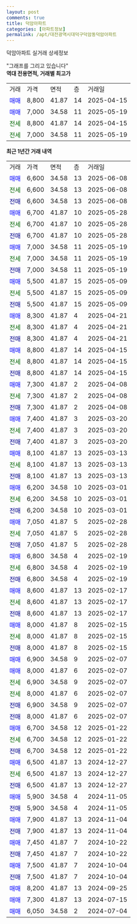 ```yaml
---
layout: post
comments: true
title: 덕암아파트
categories: [아파트정보]
permalink: /apt/대전광역시대덕구덕암동덕암아파트
---
```


덕암아파트 실거래 상세정보

<script type="text/javascript">
  google.charts.load('current', {'packages':['line', 'corechart']});
  google.charts.setOnLoadCallback(drawChart);

  function drawChart() {
    var data = new google.visualization.DataTable();
    data.addColumn('date', '거래일');
    data.addColumn('number', "매매");
    data.addColumn('number', "전세");
    data.addColumn('number', "전매");

    data.addRows([[new Date(Date.parse("2025-06-08")), 6600, null, null], [new Date(Date.parse("2025-06-08")), null, 6600, null], [new Date(Date.parse("2025-06-08")), null, null, 6600], [new Date(Date.parse("2025-05-28")), 6700, null, null], [new Date(Date.parse("2025-05-28")), null, 6700, null], [new Date(Date.parse("2025-05-28")), null, null, 6700], [new Date(Date.parse("2025-05-19")), 7000, null, null], [new Date(Date.parse("2025-05-19")), null, 7000, null], [new Date(Date.parse("2025-05-19")), null, null, 7000], [new Date(Date.parse("2025-05-09")), 5500, null, null], [new Date(Date.parse("2025-05-09")), null, 5500, null], [new Date(Date.parse("2025-05-09")), null, null, 5500], [new Date(Date.parse("2025-04-21")), 8300, null, null], [new Date(Date.parse("2025-04-21")), null, 8300, null], [new Date(Date.parse("2025-04-21")), null, null, 8300], [new Date(Date.parse("2025-04-15")), 8800, null, null], [new Date(Date.parse("2025-04-15")), null, 8800, null], [new Date(Date.parse("2025-04-15")), null, null, 8800], [new Date(Date.parse("2025-04-08")), 7300, null, null], [new Date(Date.parse("2025-04-08")), null, 7300, null], [new Date(Date.parse("2025-04-08")), null, null, 7300], [new Date(Date.parse("2025-03-20")), 7400, null, null], [new Date(Date.parse("2025-03-20")), null, 7400, null], [new Date(Date.parse("2025-03-20")), null, null, 7400], [new Date(Date.parse("2025-03-13")), 8100, null, null], [new Date(Date.parse("2025-03-13")), null, 8100, null], [new Date(Date.parse("2025-03-13")), null, null, 8100], [new Date(Date.parse("2025-03-01")), 6200, null, null], [new Date(Date.parse("2025-03-01")), null, 6200, null], [new Date(Date.parse("2025-03-01")), null, null, 6200], [new Date(Date.parse("2025-02-28")), 7050, null, null], [new Date(Date.parse("2025-02-28")), null, 7050, null], [new Date(Date.parse("2025-02-28")), null, null, 7050], [new Date(Date.parse("2025-02-19")), 6800, null, null], [new Date(Date.parse("2025-02-19")), null, 6800, null], [new Date(Date.parse("2025-02-19")), null, null, 6800], [new Date(Date.parse("2025-02-17")), 8600, null, null], [new Date(Date.parse("2025-02-17")), null, 8600, null], [new Date(Date.parse("2025-02-17")), null, null, 8600], [new Date(Date.parse("2025-02-15")), 8000, null, null], [new Date(Date.parse("2025-02-15")), null, 8000, null], [new Date(Date.parse("2025-02-15")), null, null, 8000], [new Date(Date.parse("2025-02-07")), 6900, null, null], [new Date(Date.parse("2025-02-07")), 8000, null, null], [new Date(Date.parse("2025-02-07")), null, 6900, null], [new Date(Date.parse("2025-02-07")), null, 8000, null], [new Date(Date.parse("2025-02-07")), null, null, 6900], [new Date(Date.parse("2025-02-07")), null, null, 8000], [new Date(Date.parse("2025-01-22")), 6700, null, null], [new Date(Date.parse("2025-01-22")), null, 6700, null], [new Date(Date.parse("2025-01-22")), null, null, 6700], [new Date(Date.parse("2024-12-27")), 6500, null, null], [new Date(Date.parse("2024-12-27")), null, 6500, null], [new Date(Date.parse("2024-12-27")), null, null, 6500], [new Date(Date.parse("2024-11-05")), 5900, null, null], [new Date(Date.parse("2024-11-05")), null, null, 5900], [new Date(Date.parse("2024-11-04")), 7900, null, null], [new Date(Date.parse("2024-11-04")), null, null, 7900], [new Date(Date.parse("2024-10-22")), 7450, null, null], [new Date(Date.parse("2024-10-22")), null, null, 7450], [new Date(Date.parse("2024-10-04")), 7500, null, null], [new Date(Date.parse("2024-10-04")), null, null, 7500], [new Date(Date.parse("2024-09-25")), 8200, null, null], [new Date(Date.parse("2024-07-15")), 7300, null, null], [new Date(Date.parse("2024-07-04")), 6050, null, null]]);

    var options = {
      hAxis: {
        format: 'yyyy/MM/dd'
      },    
      lineWidth: 0,
      pointsVisible: true,    
      title: '최근 1년간 유형별 실거래가 분포',
      legend: { position: 'bottom' }
    };

    var formatter = new google.visualization.NumberFormat({pattern:'###,###'} );
    formatter.format(data, 1);
    formatter.format(data, 2);
    
    setTimeout(function() {
        var chart = new google.visualization.LineChart(document.getElementById('columnchart_material'));
        chart.draw(data, (options));
        document.getElementById('loading').style.display = 'none';
    }, 200);
  }
</script>


<div id="loading" style="z-index:20; display: block; margin-left: 0px">"그래프를 그리고 있습니다"</div>
<div id="columnchart_material" style="width: 95%; margin-left: 0px; display: block"></div>
<!-- contents start -->
<b>역대 전용면적, 거래별 최고가</b>
<table class="sortable">
    <tr>
      <td>거래</td>
      <td>가격</td>
      <td>면적</td>
      <td>층</td>
      <td>거래일</td>
    </tr>
        <tr>
          <td><a style="color: blue">매매</a></td>
          <td>8,800</td>
          <td>41.87</td>
          <td>14</td>
          <td>2025-04-15</td>
        </tr>            <tr>
          <td><a style="color: blue">매매</a></td>
          <td>7,000</td>
          <td>34.58</td>
          <td>11</td>
          <td>2025-05-19</td>
        </tr>        
        <tr>
              <td><a style="color: darkgreen">전세</a></td>
              <td>8,800</td>
              <td>41.87</td>
              <td>14</td>
              <td>2025-04-15</td>
            </tr>            <tr>
              <td><a style="color: darkgreen">전세</a></td>
              <td>7,000</td>
              <td>34.58</td>
              <td>11</td>
              <td>2025-05-19</td>
            </tr>        
    
</table>

<b>최근 1년간 거래 내역</b>

<table class="sortable">
    <tr>
      <td>거래</td>
      <td>가격</td>
      <td>면적</td>
      <td>층</td>
      <td>거래일</td>
    </tr>
    <tr>
      <td><a style="color: blue">매매</a></td>
      <td>6,600</td>
      <td>34.58</td>
      <td>13</td>
      <td>2025-06-08</td>
    </tr>          <tr>
      <td><a style="color: darkgreen">전세</a></td>
      <td>6,600</td>
      <td>34.58</td>
      <td>13</td>
      <td>2025-06-08</td>
    </tr>          <tr>
      <td><a style="color: darkblue">전매</a></td>
      <td>6,600</td>
      <td>34.58</td>
      <td>13</td>
      <td>2025-06-08</td>
    </tr>          <tr>
      <td><a style="color: blue">매매</a></td>
      <td>6,700</td>
      <td>41.87</td>
      <td>10</td>
      <td>2025-05-28</td>
    </tr>          <tr>
      <td><a style="color: darkgreen">전세</a></td>
      <td>6,700</td>
      <td>41.87</td>
      <td>10</td>
      <td>2025-05-28</td>
    </tr>          <tr>
      <td><a style="color: darkblue">전매</a></td>
      <td>6,700</td>
      <td>41.87</td>
      <td>10</td>
      <td>2025-05-28</td>
    </tr>          <tr>
      <td><a style="color: blue">매매</a></td>
      <td>7,000</td>
      <td>34.58</td>
      <td>11</td>
      <td>2025-05-19</td>
    </tr>          <tr>
      <td><a style="color: darkgreen">전세</a></td>
      <td>7,000</td>
      <td>34.58</td>
      <td>11</td>
      <td>2025-05-19</td>
    </tr>          <tr>
      <td><a style="color: darkblue">전매</a></td>
      <td>7,000</td>
      <td>34.58</td>
      <td>11</td>
      <td>2025-05-19</td>
    </tr>          <tr>
      <td><a style="color: blue">매매</a></td>
      <td>5,500</td>
      <td>41.87</td>
      <td>15</td>
      <td>2025-05-09</td>
    </tr>          <tr>
      <td><a style="color: darkgreen">전세</a></td>
      <td>5,500</td>
      <td>41.87</td>
      <td>15</td>
      <td>2025-05-09</td>
    </tr>          <tr>
      <td><a style="color: darkblue">전매</a></td>
      <td>5,500</td>
      <td>41.87</td>
      <td>15</td>
      <td>2025-05-09</td>
    </tr>          <tr>
      <td><a style="color: blue">매매</a></td>
      <td>8,300</td>
      <td>41.87</td>
      <td>4</td>
      <td>2025-04-21</td>
    </tr>          <tr>
      <td><a style="color: darkgreen">전세</a></td>
      <td>8,300</td>
      <td>41.87</td>
      <td>4</td>
      <td>2025-04-21</td>
    </tr>          <tr>
      <td><a style="color: darkblue">전매</a></td>
      <td>8,300</td>
      <td>41.87</td>
      <td>4</td>
      <td>2025-04-21</td>
    </tr>          <tr>
      <td><a style="color: blue">매매</a></td>
      <td>8,800</td>
      <td>41.87</td>
      <td>14</td>
      <td>2025-04-15</td>
    </tr>          <tr>
      <td><a style="color: darkgreen">전세</a></td>
      <td>8,800</td>
      <td>41.87</td>
      <td>14</td>
      <td>2025-04-15</td>
    </tr>          <tr>
      <td><a style="color: darkblue">전매</a></td>
      <td>8,800</td>
      <td>41.87</td>
      <td>14</td>
      <td>2025-04-15</td>
    </tr>          <tr>
      <td><a style="color: blue">매매</a></td>
      <td>7,300</td>
      <td>41.87</td>
      <td>2</td>
      <td>2025-04-08</td>
    </tr>          <tr>
      <td><a style="color: darkgreen">전세</a></td>
      <td>7,300</td>
      <td>41.87</td>
      <td>2</td>
      <td>2025-04-08</td>
    </tr>          <tr>
      <td><a style="color: darkblue">전매</a></td>
      <td>7,300</td>
      <td>41.87</td>
      <td>2</td>
      <td>2025-04-08</td>
    </tr>          <tr>
      <td><a style="color: blue">매매</a></td>
      <td>7,400</td>
      <td>41.87</td>
      <td>3</td>
      <td>2025-03-20</td>
    </tr>          <tr>
      <td><a style="color: darkgreen">전세</a></td>
      <td>7,400</td>
      <td>41.87</td>
      <td>3</td>
      <td>2025-03-20</td>
    </tr>          <tr>
      <td><a style="color: darkblue">전매</a></td>
      <td>7,400</td>
      <td>41.87</td>
      <td>3</td>
      <td>2025-03-20</td>
    </tr>          <tr>
      <td><a style="color: blue">매매</a></td>
      <td>8,100</td>
      <td>41.87</td>
      <td>13</td>
      <td>2025-03-13</td>
    </tr>          <tr>
      <td><a style="color: darkgreen">전세</a></td>
      <td>8,100</td>
      <td>41.87</td>
      <td>13</td>
      <td>2025-03-13</td>
    </tr>          <tr>
      <td><a style="color: darkblue">전매</a></td>
      <td>8,100</td>
      <td>41.87</td>
      <td>13</td>
      <td>2025-03-13</td>
    </tr>          <tr>
      <td><a style="color: blue">매매</a></td>
      <td>6,200</td>
      <td>34.58</td>
      <td>10</td>
      <td>2025-03-01</td>
    </tr>          <tr>
      <td><a style="color: darkgreen">전세</a></td>
      <td>6,200</td>
      <td>34.58</td>
      <td>10</td>
      <td>2025-03-01</td>
    </tr>          <tr>
      <td><a style="color: darkblue">전매</a></td>
      <td>6,200</td>
      <td>34.58</td>
      <td>10</td>
      <td>2025-03-01</td>
    </tr>          <tr>
      <td><a style="color: blue">매매</a></td>
      <td>7,050</td>
      <td>41.87</td>
      <td>5</td>
      <td>2025-02-28</td>
    </tr>          <tr>
      <td><a style="color: darkgreen">전세</a></td>
      <td>7,050</td>
      <td>41.87</td>
      <td>5</td>
      <td>2025-02-28</td>
    </tr>          <tr>
      <td><a style="color: darkblue">전매</a></td>
      <td>7,050</td>
      <td>41.87</td>
      <td>5</td>
      <td>2025-02-28</td>
    </tr>          <tr>
      <td><a style="color: blue">매매</a></td>
      <td>6,800</td>
      <td>34.58</td>
      <td>4</td>
      <td>2025-02-19</td>
    </tr>          <tr>
      <td><a style="color: darkgreen">전세</a></td>
      <td>6,800</td>
      <td>34.58</td>
      <td>4</td>
      <td>2025-02-19</td>
    </tr>          <tr>
      <td><a style="color: darkblue">전매</a></td>
      <td>6,800</td>
      <td>34.58</td>
      <td>4</td>
      <td>2025-02-19</td>
    </tr>          <tr>
      <td><a style="color: blue">매매</a></td>
      <td>8,600</td>
      <td>41.87</td>
      <td>13</td>
      <td>2025-02-17</td>
    </tr>          <tr>
      <td><a style="color: darkgreen">전세</a></td>
      <td>8,600</td>
      <td>41.87</td>
      <td>13</td>
      <td>2025-02-17</td>
    </tr>          <tr>
      <td><a style="color: darkblue">전매</a></td>
      <td>8,600</td>
      <td>41.87</td>
      <td>13</td>
      <td>2025-02-17</td>
    </tr>          <tr>
      <td><a style="color: blue">매매</a></td>
      <td>8,000</td>
      <td>41.87</td>
      <td>8</td>
      <td>2025-02-15</td>
    </tr>          <tr>
      <td><a style="color: darkgreen">전세</a></td>
      <td>8,000</td>
      <td>41.87</td>
      <td>8</td>
      <td>2025-02-15</td>
    </tr>          <tr>
      <td><a style="color: darkblue">전매</a></td>
      <td>8,000</td>
      <td>41.87</td>
      <td>8</td>
      <td>2025-02-15</td>
    </tr>          <tr>
      <td><a style="color: blue">매매</a></td>
      <td>6,900</td>
      <td>34.58</td>
      <td>9</td>
      <td>2025-02-07</td>
    </tr>          <tr>
      <td><a style="color: blue">매매</a></td>
      <td>8,000</td>
      <td>41.87</td>
      <td>6</td>
      <td>2025-02-07</td>
    </tr>          <tr>
      <td><a style="color: darkgreen">전세</a></td>
      <td>6,900</td>
      <td>34.58</td>
      <td>9</td>
      <td>2025-02-07</td>
    </tr>          <tr>
      <td><a style="color: darkgreen">전세</a></td>
      <td>8,000</td>
      <td>41.87</td>
      <td>6</td>
      <td>2025-02-07</td>
    </tr>          <tr>
      <td><a style="color: darkblue">전매</a></td>
      <td>6,900</td>
      <td>34.58</td>
      <td>9</td>
      <td>2025-02-07</td>
    </tr>          <tr>
      <td><a style="color: darkblue">전매</a></td>
      <td>8,000</td>
      <td>41.87</td>
      <td>6</td>
      <td>2025-02-07</td>
    </tr>          <tr>
      <td><a style="color: blue">매매</a></td>
      <td>6,700</td>
      <td>34.58</td>
      <td>12</td>
      <td>2025-01-22</td>
    </tr>          <tr>
      <td><a style="color: darkgreen">전세</a></td>
      <td>6,700</td>
      <td>34.58</td>
      <td>12</td>
      <td>2025-01-22</td>
    </tr>          <tr>
      <td><a style="color: darkblue">전매</a></td>
      <td>6,700</td>
      <td>34.58</td>
      <td>12</td>
      <td>2025-01-22</td>
    </tr>          <tr>
      <td><a style="color: blue">매매</a></td>
      <td>6,500</td>
      <td>41.87</td>
      <td>13</td>
      <td>2024-12-27</td>
    </tr>          <tr>
      <td><a style="color: darkgreen">전세</a></td>
      <td>6,500</td>
      <td>41.87</td>
      <td>13</td>
      <td>2024-12-27</td>
    </tr>          <tr>
      <td><a style="color: darkblue">전매</a></td>
      <td>6,500</td>
      <td>41.87</td>
      <td>13</td>
      <td>2024-12-27</td>
    </tr>          <tr>
      <td><a style="color: blue">매매</a></td>
      <td>5,900</td>
      <td>34.58</td>
      <td>4</td>
      <td>2024-11-05</td>
    </tr>          <tr>
      <td><a style="color: darkblue">전매</a></td>
      <td>5,900</td>
      <td>34.58</td>
      <td>4</td>
      <td>2024-11-05</td>
    </tr>          <tr>
      <td><a style="color: blue">매매</a></td>
      <td>7,900</td>
      <td>41.87</td>
      <td>13</td>
      <td>2024-11-04</td>
    </tr>          <tr>
      <td><a style="color: darkblue">전매</a></td>
      <td>7,900</td>
      <td>41.87</td>
      <td>13</td>
      <td>2024-11-04</td>
    </tr>          <tr>
      <td><a style="color: blue">매매</a></td>
      <td>7,450</td>
      <td>41.87</td>
      <td>7</td>
      <td>2024-10-22</td>
    </tr>          <tr>
      <td><a style="color: darkblue">전매</a></td>
      <td>7,450</td>
      <td>41.87</td>
      <td>7</td>
      <td>2024-10-22</td>
    </tr>          <tr>
      <td><a style="color: blue">매매</a></td>
      <td>7,500</td>
      <td>41.87</td>
      <td>7</td>
      <td>2024-10-04</td>
    </tr>          <tr>
      <td><a style="color: darkblue">전매</a></td>
      <td>7,500</td>
      <td>41.87</td>
      <td>7</td>
      <td>2024-10-04</td>
    </tr>          <tr>
      <td><a style="color: blue">매매</a></td>
      <td>8,200</td>
      <td>41.87</td>
      <td>13</td>
      <td>2024-09-25</td>
    </tr>          <tr>
      <td><a style="color: blue">매매</a></td>
      <td>7,300</td>
      <td>41.87</td>
      <td>13</td>
      <td>2024-07-15</td>
    </tr>          <tr>
      <td><a style="color: blue">매매</a></td>
      <td>6,050</td>
      <td>34.58</td>
      <td>2</td>
      <td>2024-07-04</td>
    </tr>      </table>
<!-- contents end -->    

